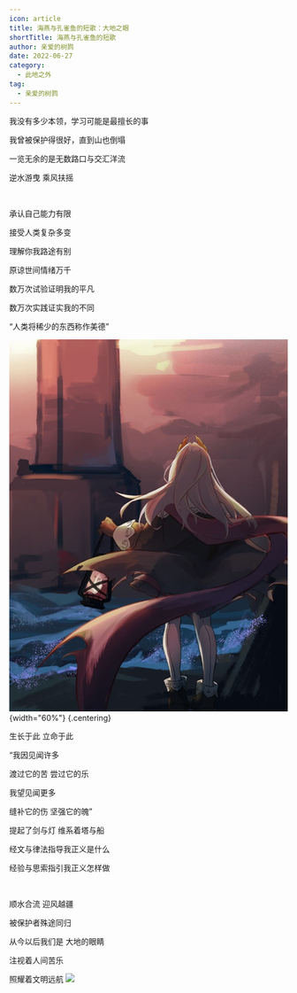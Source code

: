 ```yaml
---
icon: article
title: 海燕与孔雀鱼的短歌：大地之眼
shortTitle: 海燕与孔雀鱼的短歌
author: 亲爱的树鹨
date: 2022-06-27
category:
  - 此地之外
tag:
  - 亲爱的树鹨
---
```


<div class="centering">

我没有多少本领，学习可能是最擅长的事

<!-- more -->

我曾被保护得很好，直到山也倒塌

一览无余的是无数路口与交汇洋流

逆水游曳 乘风扶摇

<br>

承认自己能力有限

接受人类复杂多变

理解你我路途有别

原谅世间情绪万千

数万次试验证明我的平凡

数万次实践证实我的不同

“人类将稀少的东西称作美德”

![](./res/短歌.jpg){width="60%"} {.centering}

生长于此 立命于此

“我因见闻许多

渡过它的苦 尝过它的乐

我望见闻更多

缝补它的伤 坚强它的魄”

提起了剑与灯 维系着塔与船

经文与律法指导我正义是什么

经验与思索指引我正义怎样做

<br>

顺水合流 迎风越疆

被保护者殊途同归

从今以后我们是 大地的眼睛

注视着人间苦乐

照耀着文明远航
![](/eod.png)

</div>
